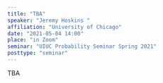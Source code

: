 ```yaml
---
title: "TBA"
speaker: "Jeremy Hoskins "
affiliation: "University of Chicago"
date: "2021-05-04 14:00"
place: "in Zoom"
seminar: "UIUC Probability Seminar Spring 2021" 
posttype: "seminar"
---
```


TBA
